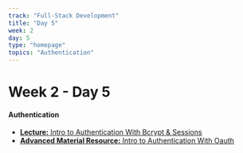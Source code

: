 ```yaml
---
track: "Full-Stack Development"
title: "Day 5"
week: 2
day: 5
type: "homepage"
topics: "Authentication"
---
```



# Week 2 - Day 5

#### Authentication

- [**Lecture:** Intro to Authentication With Bcrypt & Sessions](/full-stack-development/week-2/day-5/lecture-materials/authentication-with-bcrypt-and-sessions/)
- [**Advanced Material Resource:** Intro to Authentication With Oauth](/full-stack-development/week-2/day-5/lecture-materials/authentication-with-oauth/)



